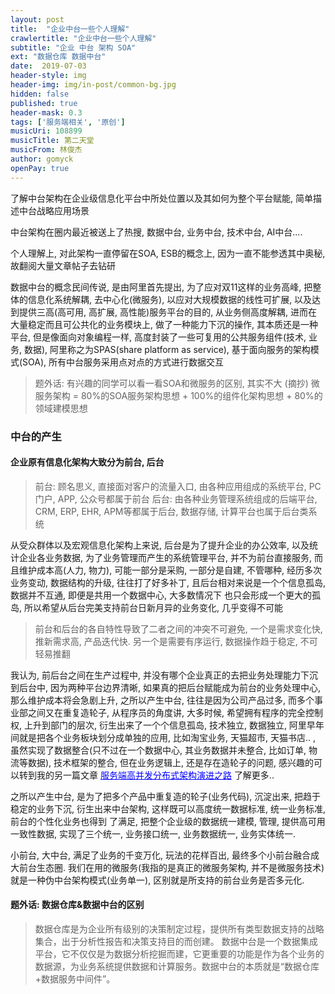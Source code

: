 ```yaml
---
layout: post
title:  "企业中台一些个人理解"
crawlertitle: "企业中台一些个人理解"
subtitle: "企业 中台 架构 SOA"
ext: "数据仓库 数据中台"
date:  2019-07-03
header-style: img
header-img: img/in-post/common-bg.jpg
hidden: false
published: true
header-mask: 0.3
tags: ['服务端相关', '原创']
musicUri: 108899
musicTitle: 第二天堂
musicFrom: 林俊杰
author: gomyck
openPay: true
---
```


了解中台架构在企业级信息化平台中所处位置以及其如何为整个平台赋能, 简单描述中台战略应用场景

中台架构在圈内最近被送上了热搜, 数据中台, 业务中台, 技术中台, AI中台....

个人理解上, 对此架构一直停留在SOA, ESB的概念上, 因为一直不能参透其中奥秘, 故翻阅大量文章帖子去钻研

数据中台的概念民间传说, 是由阿里首先提出, 为了应对双11这样的业务高峰, 把整体的信息化系统解耦, 去中心化(微服务), 以应对大规模数据的线性可扩展,
以及达到提供三高(高可用, 高扩展, 高性能)服务平台的目的, 从业务侧高度解耦, 进而在大量稳定而且可公共化的业务模块上, 做了一种能力下沉的操作,
其本质还是一种平台, 但是像面向对象编程一样, 高度封装了一些可复用的公共服务组件(技术, 业务, 数据), 阿里称之为SPAS(share platform as service),
基于面向服务的架构模式(SOA), 所有中台服务采用点对点的方式进行数据交互

> 题外话: 有兴趣的同学可以看一看SOA和微服务的区别, 其实不大
> (摘抄) 微服务架构 = 80%的SOA服务架构思想 + 100%的组件化架构思想 + 80%的领域建模思想

### 中台的产生
#### 企业原有信息化架构大致分为前台, 后台
>前台: 顾名思义, 直接面对客户的流量入口, 由各种应用组成的系统平台, PC门户, APP, 公众号都属于前台
>后台: 由各种业务管理系统组成的后端平台, CRM, ERP, EHR, APM等都属于后台, 数据存储, 计算平台也属于后台类系统

从受众群体以及宏观信息化架构上来说, 后台是为了提升企业的办公效率, 以及统计企业各业务数据, 为了业务管理而产生的系统管理平台, 并不为前台直接服务, 而且维护成本高(人力, 物力),
可能一部分是采购, 一部分是自建, 不管哪种, 经历多次业务变动, 数据结构的升级, 往往打了好多补丁, 且后台相对来说是一个个信息孤岛, 数据并不互通, 即便是共用一个数据中心, 大多数情况下
也只会形成一个更大的孤岛, 所以希望从后台完美支持前台日新月异的业务变化, 几乎变得不可能

>前台和后台的各自特性导致了二者之间的冲突不可避免, 一个是需求变化快, 推新需求高, 产品迭代快. 另一个是需要有序运行, 数据操作趋于稳定, 不可轻易推翻

我认为, 前后台之间在生产过程中, 并没有哪个企业真正的去把业务处理能力下沉到后台中, 因为两种平台边界清晰, 如果真的把后台赋能成为前台的业务处理中心, 那么维护成本将会急剧上升,
之所以产生中台, 往往是因为公司产品过多, 而多个事业部之间又在重复造轮子, 从程序员的角度讲, 大多时候, 希望拥有程序的完全控制权, 上升到部门的层次, 衍生出来了一个个信息孤岛,
技术独立, 数据独立, 阿里早年间就是把各个业务板块划分成单独的应用, 比如淘宝业务, 天猫超市, 天猫书店.. , 虽然实现了数据整合(只不过在一个数据中心, 其业务数据并未整合, 比如订单, 物流等数据),
技术框架的整合, 但在业务逻辑上, 还是存在造轮子的问题, 感兴趣的可以转到我的另一篇文章 <a style="color: blue;" href="../frameworkEvolution/">服务端高并发分布式架构演进之路</a> 了解更多..

之所以产生中台, 是为了把多个产品中重复造的轮子(业务代码), 沉淀出来, 把趋于稳定的业务下沉, 衍生出来中台架构, 这样既可以高度统一数据标准, 统一业务标准, 前台的个性化业务也得到
了满足, 把整个企业级的数据统一建模, 管理, 提供高可用一致性数据, 实现了三个统一, 业务接口统一, 业务数据统一, 业务实体统一.

小前台, 大中台, 满足了业务的千变万化, 玩法的花样百出, 最终多个小前台融合成大前台生态圈. 我们在用的微服务(我指的是真正的微服务架构, 并不是微服务技术)就是一种伪中台架构模式(业务单一), 区别就是所支持的前台业务是否多元化.

#### 题外话: 数据仓库&数据中台的区别

>数据仓库是为企业所有级别的决策制定过程，提供所有类型数据支持的战略集合，出于分析性报告和决策支持目的而创建。
>数据中台是一个数据集成平台，它不仅仅是为数据分析挖掘而建，它更重要的功能是作为各个业务的数据源，为业务系统提供数据和计算服务。数据中台的本质就是“数据仓库+数据服务中间件”。









